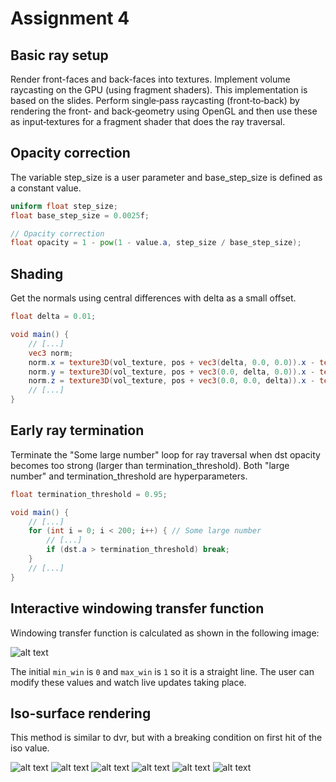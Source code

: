 # Assignment 4

## Basic ray setup
Render front-faces and back-faces into textures.
Implement volume raycasting on the GPU (using fragment shaders). This implementation is based on the slides.
Perform single‐pass raycasting (front‐to‐back) by rendering the front‐ and back‐geometry using OpenGL
and then use these as input‐textures for a fragment shader that does the ray traversal.

## Opacity correction
The variable step_size is a user parameter and base_step_size is defined as a constant value.
```glsl
uniform float step_size;
float base_step_size = 0.0025f;

// Opacity correction
float opacity = 1 - pow(1 - value.a, step_size / base_step_size);
```

## Shading
Get the normals using central differences with delta as a small offset.
```glsl
float delta = 0.01;

void main() {
    // [...]
    vec3 norm;
    norm.x = texture3D(vol_texture, pos + vec3(delta, 0.0, 0.0)).x - texture3D(vol_texture, pos - vec3(delta, 0.0, 0.0)).x;
    norm.y = texture3D(vol_texture, pos + vec3(0.0, delta, 0.0)).x - texture3D(vol_texture, pos - vec3(0.0, delta, 0.0)).x;
    norm.z = texture3D(vol_texture, pos + vec3(0.0, 0.0, delta)).x - texture3D(vol_texture, pos - vec3(0.0, 0.0, delta)).x;
    // [...]
}
```

## Early ray termination
Terminate the "Some large number" loop for ray traversal when dst opacity
becomes too strong (larger than termination_threshold). Both "large number"
and termination_threshold are hyperparameters.
```glsl
float termination_threshold = 0.95;

void main() {
    // [...]
    for (int i = 0; i < 200; i++) {	// Some large number
        // [...]
        if (dst.a > termination_threshold) break;
    }
    // [...]
}
```

## Interactive windowing transfer function
Windowing transfer function is calculated as shown in the following image:

![alt text](images/tf0.png "tf0 window function")

The initial `min_win` is `0` and  `max_win` is `1` so it is a straight line. The user can modify these values and
watch live updates taking place.

## Iso-surface rendering
This method is similar to dvr, but with a breaking condition on first hit of the iso value.

![alt text](images/shading_central_differences.png "central differences shading")
![alt text](images/without_shading.png "without central differences")
![alt text](images/loop512.png "512 iterations")
![alt text](images/loop256.png "256 iterations")
![alt text](images/light_disabled.png "disabled light")
![alt text](images/iso.png "iso raycasting")
